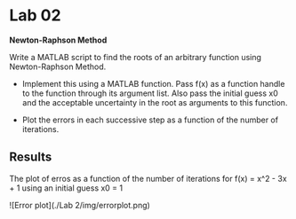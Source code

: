 # Lab 02

**Newton-Raphson Method**

Write a MATLAB script to find the roots of an arbitrary function using Newton-Raphson Method.

- Implement this using a MATLAB function. Pass f(x) as a function handle to the function through its argument list. Also
    pass the initial guess x0 and the acceptable uncertainty in the root as arguments to this function.

- Plot the errors in each successive step as a function of the number of iterations.


## Results

The plot of erros as a function of the number of iterations for f(x) = x^2 - 3x + 1 using an initial guess x0 = 1

![Error plot](./Lab 2/img/errorplot.png)

